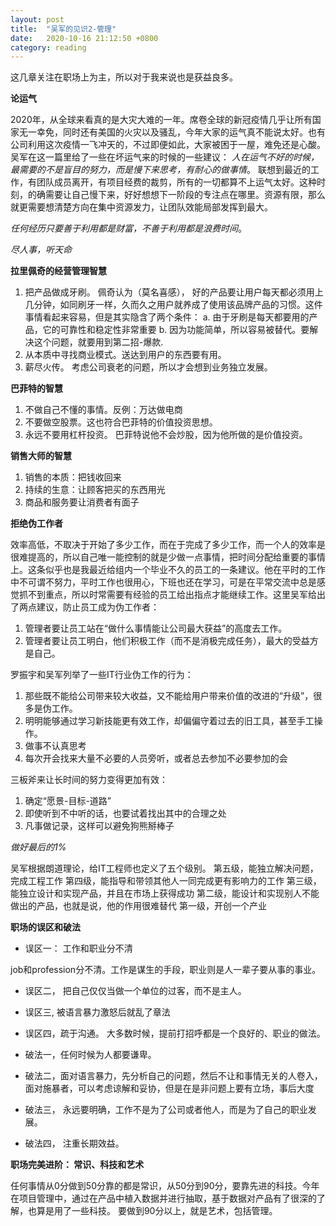 ```yaml
---
layout: post
title:  "吴军的见识2-管理"
date:   2020-10-16 21:12:50 +0800
category: reading
---
```


这几章关注在职场上为主，所以对于我来说也是获益良多。 

**论运气**

2020年，从全球来看真的是大灾大难的一年。席卷全球的新冠疫情几乎让所有国家无一幸免，同时还有美国的火灾以及骚乱，今年大家的运气真不能说太好。也有公司利用这次疫情一飞冲天的，不过即便如此，大家被困于一屋，难免还是心酸。 吴军在这一篇里给了一些在坏运气来的时候的一些建议： *人在运气不好的时候，最需要的不是盲目的努力，而是慢下来思考，有耐心的做事情*。 联想到最近的工作，有团队成员离开，有项目经费的裁剪，所有的一切都算不上运气太好。这种时刻，的确需要让自己慢下来，好好想想下一阶段的专注点在哪里。资源有限，那么就更需要想清楚方向在集中资源发力，让团队效能局部发挥到最大。 

*任何经历只要善于利用都是财富，不善于利用都是浪费时间*。 

*尽人事，听天命* 

**拉里佩奇的经营管理智慧**

1. 把产品做成牙刷。 佩奇认为（莫名喜感）， 好的产品要让用户每天都必须用上几分钟，如同刷牙一样，久而久之用户就养成了使用该品牌产品的习惯。这件事情看起来容易，但是其实隐含了两个条件： a. 由于牙刷是每天都要用的产品，它的可靠性和稳定性非常重要 b. 因为功能简单，所以容易被替代。要解决这个问题，就要用到第二招-爆款. 
2. 从本质中寻找商业模式。送达到用户的东西要有用。
3. 薪尽火传。 考虑公司衰老的问题，所以才会想到业务独立发展。

**巴菲特的智慧**

1. 不做自己不懂的事情。反例：万达做电商
2. 不要做空股票。这也符合巴菲特的价值投资思想。
3. 永远不要用杠杆投资。 巴菲特说他不会炒股，因为他所做的是价值投资。 

**销售大师的智慧**

1. 销售的本质：把钱收回来
2. 持续的生意：让顾客把买的东西用光
3. 商品和服务要让消费者有面子


**拒绝伪工作者**

效率高低，不取决于开始了多少工作，而在于完成了多少工作，而一个人的效率是很难提高的，所以自己唯一能控制的就是少做一点事情，把时间分配给重要的事情上。这条似乎也是我最近给组内一个毕业不久的员工的一条建议。他在平时的工作中不可谓不努力，平时工作也很用心，下班也还在学习，可是在平常交流中总是感觉抓不到重点，所以时常需要有经验的员工给出指点才能继续工作。这里吴军给出了两点建议，防止员工成为伪工作者：
1. 管理者要让员工站在“做什么事情能让公司最大获益”的高度去工作。 
2. 管理者要让员工明白，他们积极工作（而不是消极完成任务），最大的受益方是自己。 

罗振宇和吴军列举了一些IT行业伪工作的行为：
1. 那些既不能给公司带来较大收益，又不能给用户带来价值的改进的“升级”，很多是伪工作。
2. 明明能够通过学习新技能更有效工作，却偏偏守着过去的旧工具，甚至手工操作。
3. 做事不认真思考
4. 每次开会找来大量不必要的人员旁听，或者总去参加不必要参加的会

三板斧来让长时间的努力变得更加有效：
1. 确定“愿景-目标-道路”
2. 即使听到不中听的话，也要试着找出其中的合理之处
3. 凡事做记录，这样可以避免狗熊掰棒子

*做好最后的1%*

吴军根据朗道理论，给IT工程师也定义了五个级别。 
第五级，能独立解决问题，完成工程工作
第四级，能指导和带领其他人一同完成更有影响力的工作
第三级，能独立设计和实现产品，并且在市场上获得成功
第二级，能设计和实现别人不能做出的产品，也就是说，他的作用很难替代
第一级，开创一个产业

**职场的误区和破法**

- 误区一： 工作和职业分不清

job和profession分不清。工作是谋生的手段，职业则是人一辈子要从事的事业。

- 误区二， 把自己仅仅当做一个单位的过客，而不是主人。 

- 误区三, 被语言暴力激怒后就乱了章法

- 误区四，疏于沟通。 大多数时候，提前打招呼都是一个良好的、职业的做法。

- 破法一，任何时候为人都要谦卑。

- 破法二，面对语言暴力，先分析自己的问题，然后不让和事情无关的人卷入，面对施暴者，可以考虑谅解和妥协，但是在是非问题上要有立场，事后大度

- 破法三， 永远要明确，工作不是为了公司或者他人，而是为了自己的职业发展。

- 破法四， 注重长期效益。 

**职场完美进阶： 常识、科技和艺术**

任何事情从0分做到50分靠的都是常识，从50分到90分，要靠先进的科技。今年在项目管理中，通过在产品中植入数据并进行抽取，基于数据对产品有了很深的了解，也算是用了一些科技。 要做到90分以上，就是艺术，包括管理。